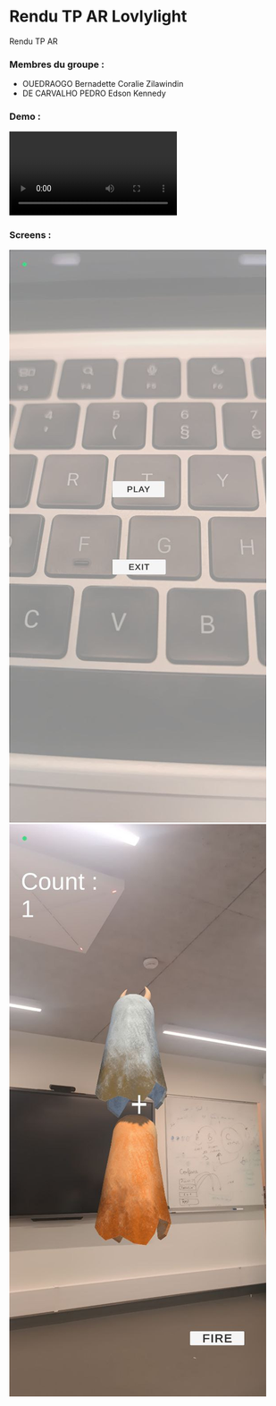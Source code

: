 # Rendu TP AR Lovlylight

Rendu TP AR 

### Membres du groupe : 

* OUEDRAOGO Bernadette Coralie Zilawindin
* DE CARVALHO PEDRO Edson Kennedy


### Demo :

![alt text](./images/videoScreen.mp4)


### Screens :

![alt text](./images/screen2.jpg)![alt text](./images/screen1.jpg)










